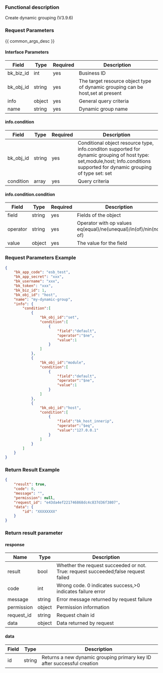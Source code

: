 ### Functional description

Create dynamic grouping (V3.9.6)

### Request Parameters

{{ common_args_desc }}

#### Interface Parameters

| Field      | Type      | Required   | Description      |
|-----------|------------|--------|------------|
| bk_biz_id |  int     | yes     | Business ID |
| bk_obj_id |  string  |yes     | The target resource object type of dynamic grouping can be host,set at present|
| info      |   object  |yes     | General query criteria|
| name      |   string  |yes     | Dynamic group name|

#### info.condition

| Field      | Type      | Required   | Description      |
|-----------|------------|--------|------------|
| bk_obj_id |  string   | yes     | Conditional object resource type, info.conditon supported for dynamic grouping of host type: set,module,host; Info.conditions supported for dynamic grouping of type set: set|
| condition |  array    | yes     | Query criteria|

#### info.condition.condition

| Field      | Type      | Required   | Description      |
|-----------|------------|--------|------------|
| field     |   string    | yes     | Fields of the object|
| operator  |  string    | yes     | Operator with op values eq(equal)/ne(unequal)/in(of)/nin(not of)|
| value     |   object    | yes  | The value for the field|

### Request Parameters Example

```json
{
    "bk_app_code": "esb_test",
    "bk_app_secret": "xxx",
    "bk_username": "xxx",
    "bk_token": "xxx",
    "bk_biz_id": 1,
    "bk_obj_id": "host",
    "name": "my-dynamic-group",
    "info": {
    	"condition":[
    		{
    			"bk_obj_id":"set",
    			"condition":[
    				{
    					"field":"default",
    					"operator":"$ne",
    					"value":1
    				}
    			]
    		},
    		{
    			"bk_obj_id":"module",
    			"condition":[
    				{
    					"field":"default",
    					"operator":"$ne",
    					"value":1
    				}
    			]
    		},
    		{
    			"bk_obj_id":"host",
    			"condition":[
    				{
    					"field":"bk_host_innerip",
    					"operator":"$eq",
    					"value":"127.0.0.1"
    				}
    			]
    		}
    	]
    }
}
```

### Return Result Example

```json
{
    "result": true,
    "code": 0,
    "message": "",
    "permission": null,
    "request_id": "e43da4ef221746868dc4c837d36f3807",
    "data": {
        "id": "XXXXXXXX"
    }
}
```

### Return result parameter
#### response

| Name    | Type   | Description                                    |
| ------- | ------ | ------------------------------------- |
| result  | bool   | Whether the request succeeded or not. True: request succeeded;false request failed|
| code    |  int    | Wrong code. 0 indicates success,>0 indicates failure error    |
| message | string |Error message returned by request failure                    |
| permission    |  object |Permission information    |
| request_id    |  string |Request chain id    |
| data    |  object |Data returned by request                           |

#### data

| Field    | Type| Description      |
|--------|-------|-----------|
| id     |  string |Returns a new dynamic grouping primary key ID after successful creation|
